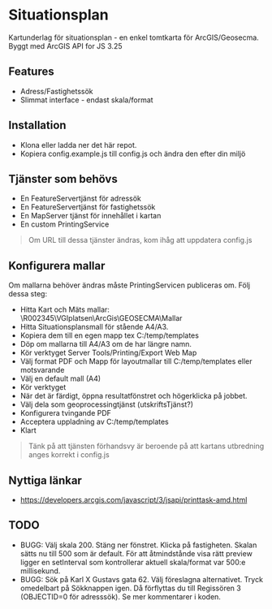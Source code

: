 # Situationsplan
Kartunderlag för situationsplan - en enkel tomtkarta för ArcGIS/Geosecma. Byggt med ArcGIS API for JS 3.25

## Features
* Adress/Fastighetssök
* Slimmat interface - endast skala/format

## Installation
* Klona eller ladda ner det här repot.
* Kopiera config.example.js till config.js och ändra den efter din miljö

## Tjänster som behövs
* En FeatureServertjänst för adressök
* En FeatureServertjänst för fastighetssök
* En MapServer tjänst för innehållet i kartan
* En custom PrintingService

> Om URL till dessa tjänster ändras, kom ihåg att uppdatera config.js

## Konfigurera mallar
Om mallarna behöver ändras måste PrintingServicen publiceras om. Följ dessa steg:
* Hitta Kart och Mäts mallar: \\R002345\VGIplatsen\ArcGis\GEOSECMA\Mallar
* Hitta Situationsplansmall för stående A4/A3.
* Kopiera dem till en egen mapp tex C:/temp/templates
* Döp om mallarna till A4/A3 om de har längre namn.
* Kör verktyget Server Tools/Printing/Export Web Map
* Välj format PDF och Mapp för layoutmallar till C:/temp/templates eller motsvarande
* Välj en default mall (A4)
* Kör verktyget
* När det är färdigt, öppna resultatfönstret och högerklicka på jobbet.
* Välj dela som geoprocessingtjänst (utskriftsTjänst?)
* Konfigurera tvingande PDF
* Acceptera uppladning av C:/temp/templates
* Klart

> Tänk på att tjänsten förhandsvy är beroende på att kartans utbredning anges korrekt i config.js

## Nyttiga länkar
* https://developers.arcgis.com/javascript/3/jsapi/printtask-amd.html

## TODO
* BUGG: Välj skala 200. Stäng ner fönstret. Klicka på fastigheten. Skalan sätts nu till 500 som är default. För att åtmindstånde visa rätt preview ligger en setInterval som kontrollerar aktuell skala/format var 500:e millisekund.
* BUGG: Sök på Karl X Gustavs gata 62. Välj föreslagna alternativet. Tryck omedelbart på Sökknappen igen. Då förflyttas du till Regissören 3 (OBJECTID=0 för adresssök). Se mer kommentarer i koden.
